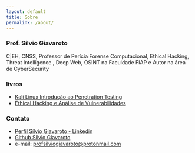 ```yaml
---
layout: default
title: Sobre
permalink: /about/
---
```


### Prof. Sílvio Giavaroto
C|EH, CNSS, Professor de Perícia Forense Computacional, Ethical Hacking, Threat Intelligence , Deep Web, OSINT na Faculdade FIAP e Autor na área de CyberSecurity

### livros
- <a href="https://www.amazon.com.br/Kali-Linux-Introdu%C3%A7%C3%A3o-Penetration-Testing/dp/8539906236" target="_blank"> Kali Linux Introdução ao Penetration Testing </a>
- <a href="https://www.videolivraria.com.br/ethical-hacking-e-analise-de-vulnerabilidades-versao-digital" target="_blank"> Ethical Hacking e Análise de Vulnerabilidades </a>
### Contato
- <a href="https://www.linkedin.com/in/silvio-giavaroto-584b28111/" target="_blank"> Perfil Sílvio Giavaroto - Linkedin </a>
- <a href="https://github.com/silviogiavaroto" target="_blank"> Github Silvio Giavaroto </a>
- e-mail: profsilviogiavaroto@protonmail.com


